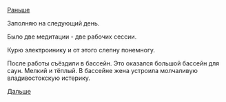 [Раньше](2018.11.19.md)

Заполняю на следующий день.

Было две медитации - две рабочих сессии.

Курю электроинику и от этого слепну понемногу.

После работы съёздили в бассейн. Это оказался большой бассейн для саун. Мелкий и тёплый.
В бассейне жена устроила молчаливую владивостокскую истерику.

[Дальше](2018.11.21.md)